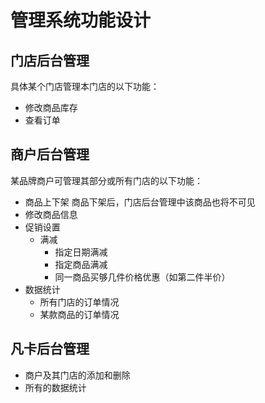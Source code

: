 # 管理系统功能设计

## 门店后台管理
具体某个门店管理本门店的以下功能：
* 修改商品库存
* 查看订单

## 商户后台管理
某品牌商户可管理其部分或所有门店的以下功能：
* 商品上下架
    商品下架后，门店后台管理中该商品也将不可见
* 修改商品信息
* 促销设置
    * 满减
        * 指定日期满减
        * 指定商品满减
        * 同一商品买够几件价格优惠（如第二件半价）
* 数据统计
    * 所有门店的订单情况
    * 某款商品的订单情况

## 凡卡后台管理
* 商户及其门店的添加和删除
* 所有的数据统计
